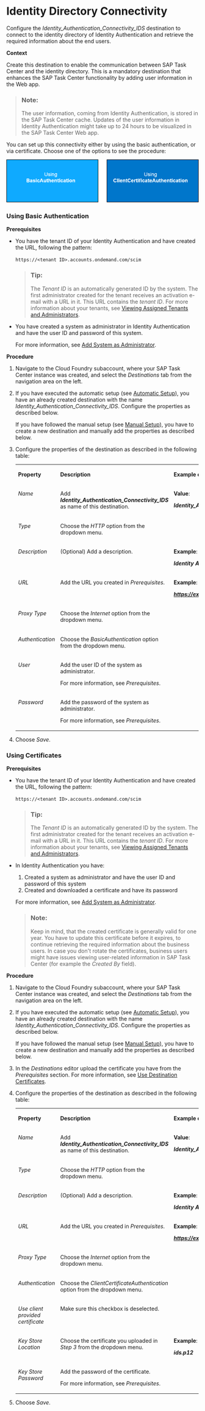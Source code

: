 <!-- loio3dcfba91f69942b29bd924f75bf51c10 -->

# Identity Directory Connectivity

Configure the *Identity\_Authentication\_Connectivity\_IDS* destination to connect to the identity directory of Identity Authentication and retrieve the required information about the end users.



**Context**

Create this destination to enable the communication between SAP Task Center and the identity directory. This is a mandatory destination that enhances the SAP Task Center functionality by adding user information in the Web app.

> ### Note:  
> The user information, coming from Identity Authentication, is stored in the SAP Task Center cache. Updates of the user information in Identity Authentication might take up to 24 hours to be visualized in the SAP Task Center Web app.

You can set up this connectivity either by using the basic authentication, or via certificate. Choose one of the options to see the procedure:

![](images/IDS_2_a318d1a.png)



### Using Basic Authentication

**Prerequisites**

-   You have the tenant ID of your Identity Authentication and have created the URL, following the pattern:

    `https://<tenant ID>.accounts.ondemand.com/scim`

    > ### Tip:  
    > The *Tenant ID* is an automatically generated ID by the system. The first administrator created for the tenant receives an activation e-mail with a URL in it. This URL contains the *tenant ID*. For more information about your tenants, see [Viewing Assigned Tenants and Administrators](https://help.sap.com/viewer/6d6d63354d1242d185ab4830fc04feb1/Cloud/en-US/f56e6f24e373404087d6a1a9a13515a2.html).

-   You have created a system as administrator in Identity Authentication and have the user ID and password of this system.

    For more information, see [Add System as Administrator](https://help.sap.com/viewer/6d6d63354d1242d185ab4830fc04feb1/Cloud/en-US/bbbdbdd3899942ce874f3aae9ba9e21d.html#loiocefb742a36754b18bbe5c3503ac6d87c).


 **Procedure** 

1.  Navigate to the Cloud Foundry subaccount, where your SAP Task Center instance was created, and select the *Destinations* tab from the navigation area on the left.

2.  If you have executed the automatic setup \(see [Automatic Setup](../30-initial-setup/automatic-setup-3a49967.md)\), you have an already created destination with the name *Identity\_Authentication\_Connectivity\_IDS*. Configure the properties as described below.

    If you have followed the manual setup \(see [Manual Setup](../30-initial-setup/manual-setup-0f00d3d.md)\), you have to create a new destination and manually add the properties as described below.

3.  Configure the properties of the destination as described in the following table:


    <table>
    <tr>
    <th valign="top">

    Property


    
    </th>
    <th valign="top">

    Description


    
    </th>
    <th valign="top">

    Example or Value


    
    </th>
    </tr>
    <tr>
    <td valign="top">

    *Name*


    
    </td>
    <td valign="top">

    Add ***Identity\_Authentication\_Connectivity\_IDS*** as name of this destination.


    
    </td>
    <td valign="top">

    **Value**:

    ***Identity\_Authentication\_Connectivity\_IDS***


    
    </td>
    </tr>
    <tr>
    <td valign="top">

    *Type*


    
    </td>
    <td valign="top">

    Choose the *HTTP* option from the dropdown menu.


    
    </td>
    <td valign="top">

     


    
    </td>
    </tr>
    <tr>
    <td valign="top">

    *Description*


    
    </td>
    <td valign="top">

    \(Optional\) Add a description.


    
    </td>
    <td valign="top">

    **Example**:

    ***Identity Authentication Connectivity***


    
    </td>
    </tr>
    <tr>
    <td valign="top">

    *URL*


    
    </td>
    <td valign="top">

    Add the URL you created in *Prerequisites*.


    
    </td>
    <td valign="top">

    **Example**:

    ***https://example.accounts.ondemand.com/scim***


    
    </td>
    </tr>
    <tr>
    <td valign="top">

    *Proxy Type*


    
    </td>
    <td valign="top">

    Choose the *Internet* option from the dropdown menu.


    
    </td>
    <td valign="top">

     


    
    </td>
    </tr>
    <tr>
    <td valign="top">

    *Authentication*


    
    </td>
    <td valign="top">

    Choose the *BasicAuthentication* option from the dropdown menu.


    
    </td>
    <td valign="top">

     


    
    </td>
    </tr>
    <tr>
    <td valign="top">

    *User*


    
    </td>
    <td valign="top">

    Add the user ID of the system as administrator.

    For more information, see *Prerequisites*.


    
    </td>
    <td valign="top">

     


    
    </td>
    </tr>
    <tr>
    <td valign="top">

    *Password*


    
    </td>
    <td valign="top">

    Add the password of the system as administrator.

    For more information, see *Prerequisites*.


    
    </td>
    <td valign="top">

     


    
    </td>
    </tr>
    </table>
    
4.  Choose *Save*.




### Using Certificates

**Prerequisites**

-   You have the tenant ID of your Identity Authentication and have created the URL, following the pattern:

    `https://<tenant ID>.accounts.ondemand.com/scim`

    > ### Tip:  
    > The *Tenant ID* is an automatically generated ID by the system. The first administrator created for the tenant receives an activation e-mail with a URL in it. This URL contains the *tenant ID*. For more information about your tenants, see [Viewing Assigned Tenants and Administrators](https://help.sap.com/viewer/6d6d63354d1242d185ab4830fc04feb1/Cloud/en-US/f56e6f24e373404087d6a1a9a13515a2.html).

-   In Identity Authentication you have:

    1.  Created a system as administrator and have the user ID and password of this system
    2.  Created and downloaded a certificate and have its password

    For more information, see [Add System as Administrator](https://help.sap.com/viewer/6d6d63354d1242d185ab4830fc04feb1/Cloud/en-US/bbbdbdd3899942ce874f3aae9ba9e21d.html#loiocefb742a36754b18bbe5c3503ac6d87c).

    > ### Note:  
    > Keep in mind, that the created certificate is generally valid for one year. You have to update this certificate before it expires, to continue retrieving the required information about the business users. In case you don't rotate the certificates, business users might have issues viewing user-related information in SAP Task Center \(for example the *Created By* field\).


 **Procedure** 

1.  Navigate to the Cloud Foundry subaccount, where your SAP Task Center instance was created, and select the *Destinations* tab from the navigation area on the left.

2.  If you have executed the automatic setup \(see [Automatic Setup](../30-initial-setup/automatic-setup-3a49967.md)\), you have an already created destination with the name *Identity\_Authentication\_Connectivity\_IDS*. Configure the properties as described below.

    If you have followed the manual setup \(see [Manual Setup](../30-initial-setup/manual-setup-0f00d3d.md)\), you have to create a new destination and manually add the properties as described below.

3.  In the *Destinations* editor upload the certificate you have from the *Prerequisites* section. For more information, see [Use Destination Certificates](https://help.sap.com/viewer/cca91383641e40ffbe03bdc78f00f681/Cloud/en-US/df1bb55a526942b9bee78fea2ebb3162.html).

4.  Configure the properties of the destination as described in the following table:


    <table>
    <tr>
    <th valign="top">

    Property


    
    </th>
    <th valign="top">

    Description


    
    </th>
    <th valign="top">

    Example or Value


    
    </th>
    </tr>
    <tr>
    <td valign="top">

    *Name*


    
    </td>
    <td valign="top">

    Add ***Identity\_Authentication\_Connectivity\_IDS*** as name of this destination.


    
    </td>
    <td valign="top">

    **Value**:

    ***Identity\_Authentication\_Connectivity\_IDS***


    
    </td>
    </tr>
    <tr>
    <td valign="top">

    *Type*


    
    </td>
    <td valign="top">

    Choose the *HTTP* option from the dropdown menu.


    
    </td>
    <td valign="top">

     


    
    </td>
    </tr>
    <tr>
    <td valign="top">

    *Description*


    
    </td>
    <td valign="top">

    \(Optional\) Add a description.


    
    </td>
    <td valign="top">

    **Example**:

    ***Identity Authentication Connectivity***


    
    </td>
    </tr>
    <tr>
    <td valign="top">

    *URL*


    
    </td>
    <td valign="top">

    Add the URL you created in *Prerequisites*.


    
    </td>
    <td valign="top">

    **Example**:

    ***https://example.accounts.ondemand.com/scim***


    
    </td>
    </tr>
    <tr>
    <td valign="top">

    *Proxy Type*


    
    </td>
    <td valign="top">

    Choose the *Internet* option from the dropdown menu.


    
    </td>
    <td valign="top">

     


    
    </td>
    </tr>
    <tr>
    <td valign="top">

    *Authentication*


    
    </td>
    <td valign="top">

    Choose the *ClientCertificateAuthentication* option from the dropdown menu.


    
    </td>
    <td valign="top">

     


    
    </td>
    </tr>
    <tr>
    <td valign="top">

    *Use client provided certificate*


    
    </td>
    <td valign="top">

    Make sure this checkbox is deselected.


    
    </td>
    <td valign="top">

     


    
    </td>
    </tr>
    <tr>
    <td valign="top">

    *Key Store Location*


    
    </td>
    <td valign="top">

    Choose the certificate you uploaded in *Step 3* from the dropdown menu.


    
    </td>
    <td valign="top">

    **Example**:

    ***ids.p12***


    
    </td>
    </tr>
    <tr>
    <td valign="top">

    *Key Store Password*


    
    </td>
    <td valign="top">

    Add the password of the certificate.

    For more information, see *Prerequisites*.


    
    </td>
    <td valign="top">

     


    
    </td>
    </tr>
    </table>
    
5.  Choose *Save*.


